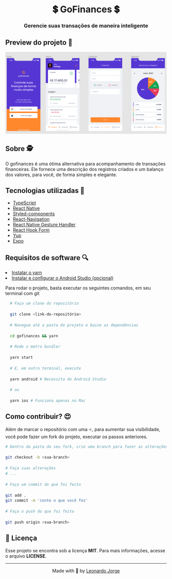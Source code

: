 <h1 align=center>
  💲 GoFinances 💲
</h2>

<h3 align=center>
  Gerencie suas transações de maneira inteligente
</h3>

<h2>Preview do projeto 🚀</h2>

<div align=center>
  <img width="855" alt="gofinances banner" src=".github/banner.png"/>
</div>

<h2>Sobre 🕵️</h2>

<p>O gofinances é uma ótima alternativa para acompanhamento de transações financeiras. Ele fornece uma descrição dos registros criados e um balanço dos valores, para você, de forma simples e elegante.<p>

<h2>Tecnologias utilizadas 🤯</h2>

<ul>
  <li><a target="_blank" href="https://www.typescriptlang.org/">TypeScript</a></li>
  <li><a target="_blank" href="https://reactnative.dev/">React Native</a></li>
  <li><a target="_blank" href="https://styled-components.com/docs/basics">Styled-components</a></li>
  <li><a target="_blank" href="https://reactnavigation.org/">React-Navigation</a></li>
  <li><a target="_blank" href="https://docs.swmansion.com/react-native-gesture-handler/">React Native Gesture Handler</a></li>
  <li><a target="_blank" href="https://react-hook-form.com/">React Hook Form</a></li>
  <li><a target="_blank" href="https://github.com/jquense/yup">Yup</a></li>
  <li><a target="_blank" href="https://expo.io/">Expo</a></li>
</ul>

<h2>Requisitos de software 🔍</h2>

<li><a href="https://yarnpkg.com/">Instalar o yarn</a></li>
<li><a href="https://react-native.rocketseat.dev/">Instalar e configurar o Android Studio (opcional)</a></li>

<p>Para rodar o projeto, basta executar os seguintes comandos, em seu terminal com git</p>

```bash
  # Faça um clone do repositório

  git clone <link-do-repositório>

  # Navegue até a pasta do projeto e baixe as dependências

  cd gofinances && yarn

  # Rode o metro bundler

  yarn start

  # E, em outro terminal, execute

  yarn android # Necessita do Android Studio

  # ou

  yarn ios # Funciona apenas no Mac
```

<h2>Como contribuir? 😍</h2>

<p>Além de marcar o repositório com uma ⭐, para aumentar sua visibilidade, você pode fazer um fork do projeto, executar os passos anteriores.</p>

```bash
# Dentro da pasta do seu fork, crie uma branch para fazer as alterações

git checkout -b <sua-branch>

# Faça suas alterações
# ...

# Faça um commit do que foi feito

git add .
git commit -m 'conte o que você fez'

# Faça o push do que foi feito

git push origin <sua-branch>
```

<h2>📝 Licença</h2>
Esse projeto se encontra sob a licença <strong>MIT</strong>. Para mais informações, acesse o arquivo <strong>LICENSE</strong>.

<hr>
<p align=center>Made with 💜 by <a target="_blank" href="https://www.linkedin.com/in/leonardo-jorge-a88a561b6">Leonardo Jorge</a><p>
